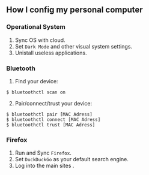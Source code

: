 ## How I config my personal computer

### Operational System
1. Sync OS with cloud.
2. Set `Dark Mode` and other visual system settings.
3. Unistall useless applications.

### Bluetooth
1. Find your device:
```
$ bluetoothctl scan on
```
2. Pair/connect/trust your device:
```
$ bluetoothctl pair [MAC Adress]
$ bluetoothctl connect [MAC Adress]
$ bluetoothctl trust [MAC Adress]
```

### Firefox
1. Run and Sync `Firefox`.
2. Set `DuckDuckGo` as your default search engine.
3. Log into the main sites .
